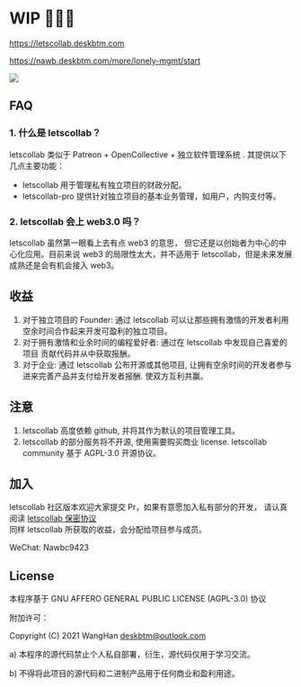 # WIP 🚧🚧🚧 

https://letscollab.deskbtm.com

https://nawb.deskbtm.com/more/lonely-mgmt/start

<img src="https://s2.loli.net/2022/04/25/dPcuzynwbxStgl4.png" />

<br />

## FAQ

### 1. 什么是 letscollab？

letscollab 类似于 Patreon + OpenCollective + 独立软件管理系统 . 其提供以下几点主要功能：

- letscollab 用于管理私有独立项目的财政分配。
- letscollab-pro 提供针对独立项目的基本业务管理，如用户，内购支付等。

### 2. letscollab 会上 web3.0 吗？

letscollab 虽然第一眼看上去有点 web3 的意思， 但它还是以创始者为中心的中心化应用。目前来说 web3 的局限性太大，并不适用于 letscollab，但是未来发展成熟还是会有机会接入 web3。

## 收益

1.  对于独立项目的 Founder: 通过 letscollab 可以让那些拥有激情的开发者利用空余时间合作起来开发可盈利的独立项目。
2.  对于拥有激情和业余时间的编程爱好者: 通过在 letscollab 中发现自己喜爱的项目 贡献代码并从中获取报酬。
3.  对于企业: 通过 letscollab 公布开源或其他项目, 让拥有空余时间的开发者参与进来完善产品并支付给开发者报酬. 使双方互利共赢。

## 注意

1. letscollab 高度依赖 github, 并将其作为默认的项目管理工具。
2. letscollab 的部分服务将不开源, 使用需要购买商业 license. letscollab community 基于 AGPL-3.0 开源协议。

## 加入

letscollab 社区版本欢迎大家提交 Pr，如果有意愿加入私有部分的开发， 请认真阅读 [letscollab 保密协议](./docs/confidentiality-agreement.md)
<br />
同样 letscollab 所获取的收益，会分配给项目参与成员。

WeChat: Nawbc9423

## License

本程序基于 GNU AFFERO GENERAL PUBLIC LICENSE (AGPL-3.0) 协议

附加许可：

Copyright (C) 2021 WangHan <deskbtm@outlook.com>

a) 本程序的源代码禁止个人私自部署，衍生，源代码仅用于学习交流。

b) 不得将此项目的源代码和二进制产品用于任何商业和盈利用途。
